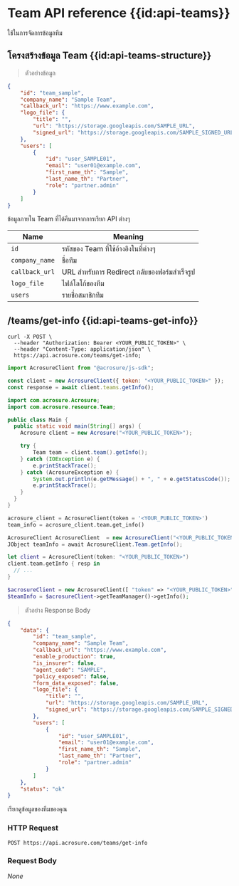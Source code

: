 # Team API reference {{id:api-teams}}

ใช้ในการจัดการข้อมูลทีม

## โครงสร้างข้อมูล Team {{id:api-teams-structure}}

> ตัวอย่างข้อมูล

```json
{
    "id": "team_sample",
    "company_name": "Sample Team",
    "callback_url": "https://www.example.com",
    "logo_file": {
        "title": "",
        "url": "https://storage.googleapis.com/SAMPLE_URL",
        "signed_url": "https://storage.googleapis.com/SAMPLE_SIGNED_URL"
    },
    "users": [
        {
            "id": "user_SAMPLE01",
            "email": "user01@example.com",
            "first_name_th": "Sample",
            "last_name_th": "Partner",
            "role": "partner.admin"
        }
    ]
}
```

ข้อมูลภายใน Team ที่ได้คืนมาจากการเรียก API ต่างๆ

| Name           | Meaning                                      |
| -------------- | -------------------------------------------- |
| `id`           | รหัสของ Team ที่ใช้อ้างอิงในที่ต่างๆ         |
| `company_name` | ชื่อทีม                                      |
| `callback_url` | URL สำหรับการ Redirect กลับของฟอร์มสำเร็จรูป |
| `logo_file`    | ไฟล์โลโก้ของทีม                              |
| `users`        | รายชื่อสมาชิกทีม                             |

## /teams/get-info {{id:api-teams-get-info}}

```shell
curl -X POST \
  --header "Authorization: Bearer <YOUR_PUBLIC_TOKEN>" \
  --header "Content-Type: application/json" \
  https://api.acrosure.com/teams/get-info;
```

```javascript
import AcrosureClient from "@acrosure/js-sdk";

const client = new AcrosureClient({ token: "<YOUR_PUBLIC_TOKEN>" });
const response = await client.teams.getInfo();
```

```java
import com.acrosure.Acrosure;
import com.acrosure.resource.Team;

public class Main {
  public static void main(String[] args) {
    Acrosure client = new Acrosure("<YOUR_PUBLIC_TOKEN>");

    try {
        Team team = client.team().getInfo();
    } catch (IOException e) {
        e.printStackTrace();
    } catch (AcrosureException e) {
        System.out.println(e.getMessage() + ", " + e.getStatusCode());
        e.printStackTrace();
    }
  }
}
```

```python
acrosure_client = AcrosureClient(token = '<YOUR_PUBLIC_TOKEN>')
team_info = acrosure_client.team.get_info()
```

```csharp
AcrosureClient AcrosureClient  = new AcrosureClient("<YOUR_PUBLIC_TOKEN>")
JObject teamInfo = await AcrosureClient.Team.getInfo();
```

```swift
let client = AcrosureClient(token: "<YOUR_PUBLIC_TOKEN>")
client.team.getInfo { resp in
  // ...
}
```

```php
$acrosureClient = new AcrosureClient([ "token" => "<YOUR_PUBLIC_TOKEN>" ]);
$teamInfo = $acrosureClient->getTeamManager()->getInfo();
```

> ตัวอย่าง Response Body

```json
{
    "data": {
        "id": "team_sample",
        "company_name": "Sample Team",
        "callback_url": "https://www.example.com",
        "enable_production": true,
        "is_insurer": false,
        "agent_code": "SAMPLE",
        "policy_exposed": false,
        "form_data_exposed": false,
        "logo_file": {
            "title": "",
            "url": "https://storage.googleapis.com/SAMPLE_URL",
            "signed_url": "https://storage.googleapis.com/SAMPLE_SIGNED_URL"
        },
        "users": [
            {
                "id": "user_SAMPLE01",
                "email": "user01@example.com",
                "first_name_th": "Sample",
                "last_name_th": "Partner",
                "role": "partner.admin"
            }
        ]
    },
    "status": "ok"
}
```

เรียกดูข้อมูลของทีมของคุณ

### HTTP Request

`POST https://api.acrosure.com/teams/get-info`

### Request Body

_None_
